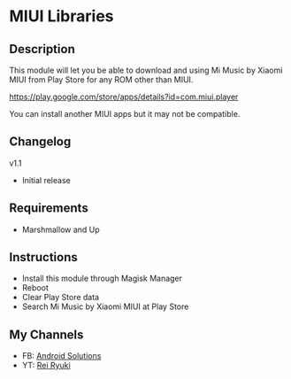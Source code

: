 # **MIUI Libraries**

## Description
This module will let you be able to download and using Mi Music by Xiaomi MIUI from Play Store for any ROM other than MIUI.

https://play.google.com/store/apps/details?id=com.miui.player

You can install another MIUI apps but it may not be compatible.

## Changelog
v1.1
- Initial release

## Requirements
- Marshmallow and Up

## Instructions
- Install this module through Magisk Manager
- Reboot
- Clear Play Store data
- Search Mi Music by Xiaomi MIUI at Play Store

## My Channels
- FB: [Android Solutions](https://m.facebook.com/rikiirawan99/?ref=bookmarks)
- YT: [Rei Ryuki](https://www.youtube.com/channel/UCAZBR3IAu-MSLwGXkZPYxag)
